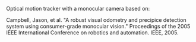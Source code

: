 Optical motion tracker with a monocular camera based on:

Campbell, Jason, et al. "A robust visual odometry and precipice detection system using consumer-grade monocular vision." Proceedings of the 2005 IEEE International Conference on robotics and automation. IEEE, 2005.
